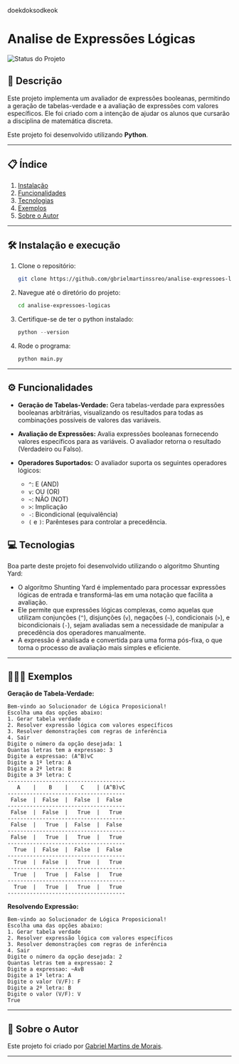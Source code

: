 doekdoksodkeok
# Analise de Expressões Lógicas
![Status do Projeto](https://img.shields.io/badge/Status-Andamento-orange)

## 📖 Descrição
Este projeto implementa um avaliador de expressões booleanas, permitindo a geração de tabelas-verdade e a avaliação de expressões com valores específicos. Ele foi criado com a intenção de ajudar os alunos que cursarão a disciplina de matemática discreta.

Este projeto foi desenvolvido utilizando **Python**.

---

## 📋 Índice
1. [Instalação](#-instalação)
2. [Funcionalidades](#-funcionalidades)
3. [Tecnologias](#-tecnologias)
4. [Exemplos](#-exemplos)
5. [Sobre o Autor](#-sobre-o-autor)

---

## 🛠 Instalação e execução

1. Clone o repositório:
    ```bash
    git clone https://github.com/gbrielmartinssreo/analise-expressoes-logicas.git
    ```
2. Navegue até o diretório do projeto:
    ```bash
    cd analise-expressoes-logicas
    ```
3. Certifique-se de ter o python instalado:
    ```python
    python --version
    ```

4. Rode o programa:
	```python
    python main.py
	```


---

## ⚙️ Funcionalidades

* **Geração de Tabelas-Verdade:** Gera tabelas-verdade para expressões booleanas arbitrárias, visualizando os resultados para todas as combinações possíveis de valores das variáveis.

* **Avaliação de Expressões:** Avalia expressões booleanas fornecendo valores específicos para as variáveis.  O avaliador retorna o resultado (Verdadeiro ou Falso).

* **Operadores Suportados:**  O avaliador suporta os seguintes operadores lógicos:
    * `^`: E (AND)
    * `v`: OU (OR)
    * `~`: NÃO (NOT)
    * `>`: Implicação
    * `-`: Bicondicional (equivalência)
    * `(` e `)`: Parênteses para controlar a precedência.


## 💻 Tecnologias

Boa parte deste projeto foi desenvolvido utilizando o algoritmo Shunting Yard:
-  O algoritmo Shunting Yard é implementado para processar expressões lógicas de entrada e transformá-las em uma notação que facilita a avaliação.
-   Ele permite que expressões lógicas complexas, como aquelas que utilizam conjunções (`^`), disjunções (`v`), negações (`~`), condicionais (`>`), e bicondicionais (`-`), sejam avaliadas sem a necessidade de manipular a precedência dos operadores manualmente.
-   A expressão é analisada e convertida para uma forma pós-fixa, o que torna o processo de avaliação mais simples e eficiente.


---
## 👨🏻‍⚖️ Exemplos

**Geração de Tabela-Verdade:**
```
Bem-vindo ao Solucionador de Lógica Proposicional!
Escolha uma das opções abaixo:
1. Gerar tabela verdade
2. Resolver expressão lógica com valores específicos
3. Resolver demonstrações com regras de inferência
4. Sair
Digite o número da opção desejada: 1
Quantas letras tem a expressao: 3
Digite a expressao: (A^B)vC
Digite a 1º letra: A
Digite a 2º letra: B
Digite a 3º letra: C
-------------------------------------
   A    |    B    |    C    | (A^B)vC
-------------------------------------
 False  |  False  |  False  |  False 
-------------------------------------
 False  |  False  |   True  |   True 
-------------------------------------
 False  |   True  |  False  |  False 
-------------------------------------
 False  |   True  |   True  |   True 
-------------------------------------
  True  |  False  |  False  |  False 
-------------------------------------
  True  |  False  |   True  |   True 
-------------------------------------
  True  |   True  |  False  |   True 
-------------------------------------
  True  |   True  |   True  |   True 
-------------------------------------

```    

**Resolvendo Expressão:**
```
Bem-vindo ao Solucionador de Lógica Proposicional!
Escolha uma das opções abaixo:
1. Gerar tabela verdade
2. Resolver expressão lógica com valores específicos
3. Resolver demonstrações com regras de inferência
4. Sair
Digite o número da opção desejada: 2
Quantas letras tem a expressao: 2
Digite a expressao: ~AvB
Digite a 1º letra: A
Digite o valor (V/F): F
Digite a 2º letra: B
Digite o valor (V/F): V
True

```

---

## 👤 Sobre o Autor

Este projeto foi criado por [Gabriel Martins de Morais](https://github.com/gbrielmartinssreo).

---
